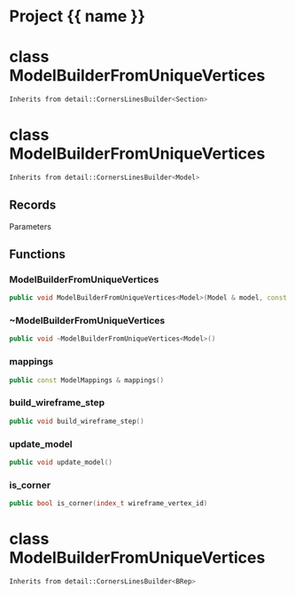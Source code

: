<script setup>
import {useRoute} from 'vitepress'
const {path} = useRoute()
const tokens = path.split('/')
const words = tokens[2].split('-');
for (let i = 0; i < words.length; i++) {
    words[i] = words[i].charAt(0).toUpperCase() + words[i].slice(1);
    words[i] = words[i].replace('geode', 'Geode')
}
const name = words.join('-');
</script>
# Project {{ name }}

# class ModelBuilderFromUniqueVertices


```cpp
Inherits from detail::CornersLinesBuilder<Section>
```



# class ModelBuilderFromUniqueVertices


```cpp
Inherits from detail::CornersLinesBuilder<Model>
```



## Records

Parameters



## Functions

### ModelBuilderFromUniqueVertices

```cpp
public void ModelBuilderFromUniqueVertices<Model>(Model & model, const Parameters & parameters)
```


### ~ModelBuilderFromUniqueVertices

```cpp
public void ~ModelBuilderFromUniqueVertices<Model>()
```


### mappings

```cpp
public const ModelMappings & mappings()
```


### build_wireframe_step

```cpp
public void build_wireframe_step()
```


### update_model

```cpp
public void update_model()
```


### is_corner

```cpp
public bool is_corner(index_t wireframe_vertex_id)
```




# class ModelBuilderFromUniqueVertices


```cpp
Inherits from detail::CornersLinesBuilder<BRep>
```



